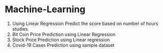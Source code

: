 # Machine-Learning

1. Using Linear Regression Predict the score based on number of hours studies
2. Bit Coin Price Prediction using Linear Regression
3. Stock Price Prediction using Linear regression
4. Covid-19 Cases Prediction using sample dataset
